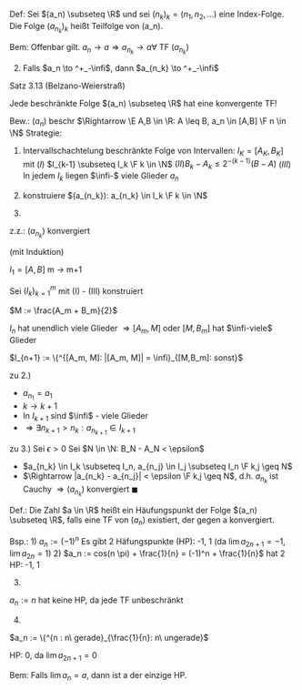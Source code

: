 Def: 
Sei $(a_n) \subseteq \R$ und sei $(n_k)_k = (n_1, n_2, ...)$
eine Index-Folge. 
Die Folge $(a_{n_k})_k$ heißt Teilfolge von (a_n).

Bem: Offenbar gilt.
$a_n \to a \Rightarrow a_{n_k}\to a \forall$ TF $(a_{n_k})$

2) Falls $a_n \to ^+_-\infi$, dann $a_{n_k} \to ^+_-\infi$

Satz 3.13 (Belzano-Weierstraß)

Jede beschränkte Folge $(a_n) \subseteq \R$ hat eine konvergente TF!

Bew.:
$(a_n)$ beschr $\Rightarrow \E A,B \in \R: A \leq B, a_n \in [A,B] \F n \in \N$
Strategie:
1) Intervallschachtelung
beschränkte Folge von Intervallen:
$I_K = [A_K, B_K]$
mit 
$(I)$ $I_{k-1} \subseteq I_k \F k \in \N$
$(II) B_k - A_k \leq 2^{-(k-1)}(B-A)$
$(III)$ In jedem $I_k$ liegen $\infi-$ viele Glieder $a_n$

2) konstruiere $(a_{n_k}): a_{n_k} \in I_k \F k \in \N$

3)
z.z.:
$(a_{n_k})$ konvergiert

(mit Induktion)

$I_1 = [A,B]$
m -> m+1

Sei $(I_k)_{k=1}^m$ mit (I) - (III) konstruiert

$M := \frac{A_m + B_m}{2}$

$I_n$ hat unendlich viele Glieder $\Rightarrow [A_m, M]$ oder $[M, B_m]$ hat $\infi-viele$ Glieder

$I_{n+1} := \{^{[A_m, M]: |[A_m, M]| = \infi}_{[M,B_m]: sonst}$ 

zu 2.)
- $a_{n_1} = a_1$
- $k \to k+1$
- In $I_{k+1}$ sind $\infi$ - viele Glieder
- $\Rightarrow \exists n_{k+1} > n_k : a_{n_{k+1}} \in I_{k+1}$


zu 3.)
Sei $\epsilon > 0$
Sei $N \in \N: B_N - A_N < \epsilon$

- $a_{n_k} \in I_k \subseteq I_n, a_{n_j} \in I_j \subseteq I_n \F k,j \geq N$
- $\Rightarrow |a_{n_k} - a_{n_j}| < \epsilon \F k,j \geq N$, d.h. $a_{n_k}$ ist Cauchy
$\Rightarrow (a_{n_k})$ konvergiert
$\blacksquare$

Def.:
Die Zahl $a \in \R$ heißt ein Häufungspunkt der Folge $(a_n) \subseteq \R$, falls eine TF von $(a_n)$ existiert, der gegen a konvergiert.

Bsp.:
1)
$a_n := (-1)^n$
Es gibt 2 Häfungspunkte (HP): -1, 1
(da $\lim a_{2n+1} = -1, \lim a_{2n} = 1$)
2)
$a_n := cos(n \pi) + \frac{1}{n} = (-1)^n + \frac{1}{n}$
hat 2 HP: -1, 1

3)
$a_n := n$ hat keine HP, da jede TF unbeschränkt

4)
$a_n := \{^{n : n\ gerade}_{\frac{1}{n}: n\ ungerade}$

HP: 0, da $\lim a_{2n+1} = 0$

Bem:
Falls $\lim a_n =a$, dann ist a der einzige HP.

